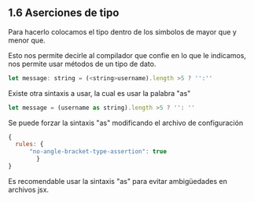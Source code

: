 ## 1.6 Aserciones de tipo

Para hacerlo colocamos el tipo dentro de los simbolos de mayor que y
menor que.

Esto nos permite decirle al compilador que confie en lo que le
indicamos, nos permite usar métodos de un tipo de dato.

``` javascript
let message: string = (<string>username).length >5 ? '':''
```

Existe otra sintaxis a usar, la cual es usar la palabra "as"

``` javascript
let message = (username as string).length >5 ? '': ''
```

Se puede forzar la sintaxis "as" modificando el archivo de configuración

``` javascript
{
  rules: {
      "no-angle-bracket-type-assertion": true
        }
}
```

Es recomendable usar la sintaxis "as" para evitar ambigüedades en
archivos jsx.

